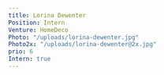 ```yaml
---
title: Lorina Dewenter
Position: Intern
Venture: HomeDeco
Photo: "/uploads/lorina-dewenter.jpg"
Photo2x: "/uploads/lorina-dewenter@2x.jpg"
prio: 6
Intern: true
---
```


